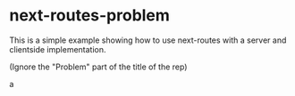 # next-routes-problem

This is a simple example showing how to use next-routes with a server and clientside implementation.

(Ignore the "Problem" part of the title of the rep)


a